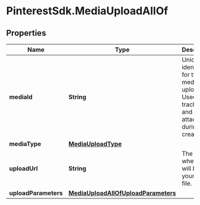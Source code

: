 # PinterestSdk.MediaUploadAllOf

## Properties

Name | Type | Description | Notes
------------ | ------------- | ------------- | -------------
**mediaId** | **String** | Unique identifier for this media upload. Used to track status and for attaching during Pin creation. | [optional] 
**mediaType** | [**MediaUploadType**](MediaUploadType.md) |  | [optional] 
**uploadUrl** | **String** | The URL where you will POST your media file. | [optional] 
**uploadParameters** | [**MediaUploadAllOfUploadParameters**](MediaUploadAllOfUploadParameters.md) |  | [optional] 


